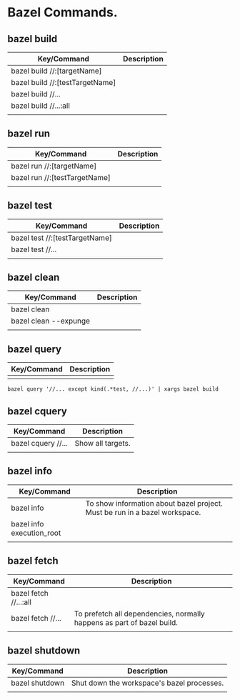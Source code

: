 # Bazel Commands.

## bazel build

| Key/Command                                              | Description                                                                                                              |
| -------------------------------------------------------- | ------------------------------------------------------------------------------------------------------------------------ |
| bazel build //:[targetName]                              |                                                                                                                          |
| bazel build //:[testTargetName]                          |                                                                                                                          |
| bazel build //...                                        |                                                                                                                          |
| bazel build //...:all                                    |                                                                                                                          |
|                                                          |                                                                                                                          |





## bazel run

| Key/Command                                              | Description                                                                                                              |
| -------------------------------------------------------- | ------------------------------------------------------------------------------------------------------------------------ |
| bazel run //:[targetName]                                |                                                                                                                          |
| bazel run //:[testTargetName]                            |                                                                                                                          |
|                                                          |                                                                                                                          |




## bazel test

| Key/Command                                              | Description                                                                                                              |
| -------------------------------------------------------- | ------------------------------------------------------------------------------------------------------------------------ |
| bazel test //:[testTargetName]                           |                                                                                                                          |
| bazel test //...                                         |                                                                                                                          |
|                                                          |                                                                                                                          |





## bazel clean

| Key/Command                                              | Description                                                                                                              |
| -------------------------------------------------------- | ------------------------------------------------------------------------------------------------------------------------ |
| bazel clean                                              |                                                                                                                          |
| bazel clean --expunge                                    |                                                                                                                          |
|                                                          |                                                                                                                          |





## bazel query

| Key/Command                                              | Description                                                                                                              |
| -------------------------------------------------------- | ------------------------------------------------------------------------------------------------------------------------ |
|                                                          |                                                                                                                          |

 `bazel query '//... except kind(.*test, //...)' | xargs bazel build`





## bazel cquery

| Key/Command                                              | Description                                                                                                              |
| -------------------------------------------------------- | ------------------------------------------------------------------------------------------------------------------------ |
| bazel cquery //...                                       | Show all targets.                                                                                                                         |
|                                                          |                                                                                                                          |





## bazel info

| Key/Command                                              | Description                                                                                                              |
| -------------------------------------------------------- | ------------------------------------------------------------------------------------------------------------------------ |
| bazel info                                               | To show information about bazel project. Must be run in a bazel workspace.                                                                                                                         |
| bazel info execution_root                                |                                                                                                                          |
|                                                          |                                                                                                                          |





## bazel fetch

| Key/Command                                              | Description                                                                                                              |
| -------------------------------------------------------- | ------------------------------------------------------------------------------------------------------------------------ |
| bazel fetch //...:all                                    |                                                                                                                          |
| bazel fetch //...                                        | To prefetch all dependencies, normally happens as part of bazel build.                                                                                                                         |
|                                                          |                                                                                                                          |



## bazel shutdown

| Key/Command                                              | Description                                                                                                              |
| -------------------------------------------------------- | ------------------------------------------------------------------------------------------------------------------------ |
| bazel shutdown                                           | Shut down the workspace's bazel processes.                                                                                                                         |
|                                                          |                                                                                                                          |